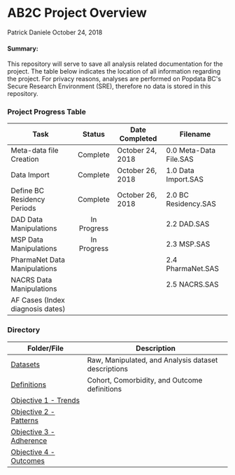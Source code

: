 AB2C Project Overview
================
Patrick Daniele
October 24, 2018

#### Summary:

This repository will serve to save all analysis related documentation for the project. The table below indicates the location of all information regarding the project. For privacy reasons, analyses are performed on Popdata BC's Secure Research Environment (SRE), therefore no data is stored in this repository.

### Project Progress Table

| Task                             |    Status   | Date Completed   | Filename               |
|----------------------------------|:-----------:|------------------|------------------------|
| Meta-data file Creation          |   Complete  | October 24, 2018 | 0.0 Meta-Data File.SAS |
| Data Import                      |   Complete  | October 26, 2018 | 1.0 Data Import.SAS    |
| Define BC Residency Periods      |   Complete  | October 26, 2018 | 2.0 BC Residency.SAS   |
| DAD Data Manipulations           | In Progress |                  | 2.2 DAD.SAS            |
| MSP Data Manipulations           | In Progress |                  | 2.3 MSP.SAS            |
| PharmaNet Data Manipulations     |             |                  | 2.4 PharmaNet.SAS      |
| NACRS Data Manipulations         |             |                  | 2.5 NACRS.SAS          |
| AF Cases (Index diagnosis dates) |             |                  |                        |

### Directory

| Folder/File                                                        | Description                                         |
|--------------------------------------------------------------------|-----------------------------------------------------|
| [Datasets](Docs/datasets.md)                                       | Raw, Manipulated, and Analysis dataset descriptions |
| [Definitions](Docs/definitions.md)                                 | Cohort, Comorbidity, and Outcome definitions        |
| [Objective 1 - Trends](Objective%201%20-%20Trends/readme.md)       |                                                     |
| [Objective 2 - Patterns](Objective%202%20-%20Patterns/readme.md)   |                                                     |
| [Objective 3 - Adherence](Objective%203%20-%20Adherence/readme.md) |                                                     |
| [Objective 4 - Outcomes](Objective%204%20-%20Outcomes/readme.md)   |                                                     |
